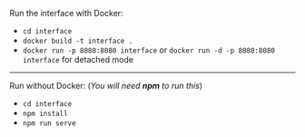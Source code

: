 Run the interface with Docker:

- `cd interface`
- `docker build -t interface .`
- `docker run -p 8080:8080 interface` or `docker run -d -p 8080:8080 interface` for detached mode

-----

Run without Docker: (_You will need **npm** to run this_)

- `cd interface`
- `npm install`
- `npm run serve`
